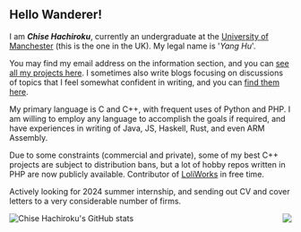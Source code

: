 ## Hello Wanderer!

I am ***Chise Hachiroku***, currently an undergraduate at the [University of Manchester](man.ac.uk) (this is the one in the UK). My legal name is '*Yang Hu*'.

You may find my email address on the information section, and you can [see all my projects here](https://c86.ac.cn/project/). I sometimes also write blogs focusing on discussions of topics that I feel somewhat confident in writing, and you can [find them here](https://chise.hachiroku.uk/#writings).

My primary language is C and C++, with frequent uses of Python and PHP. I am willing to employ any language to accomplish the goals if required, and have experiences in writing of Java, JS, Haskell, Rust, and even ARM Assembly.

Due to some constraints (commercial and private), some of my best C++ projects are subject to distribution bans, but a lot of hobby repos written in PHP are now publicly available. Contributor of [LoliWorks](https://loli.works/) in free time.

Actively looking for 2024 summer internship, and sending out CV and cover letters to a very considerable number of firms.

<img align="right" src="https://github-readme-stats.vercel.app/api/top-langs/?username=C8620"/>

![Chise Hachiroku's GitHub stats](https://github-readme-stats.vercel.app/api?username=C8620&count_private=true)
<!--
**c86-moe/c86-moe** is a ✨ _special_ ✨ repository because its `README.md` (this file) appears on your GitHub profile.

Here are some ideas to get you started:

- 🔭 I’m currently working on ...
- 🌱 I’m currently learning ...
- 👯 I’m looking to collaborate on ...
- 🤔 I’m looking for help with ...
- 💬 Ask me about ...
- 📫 How to reach me: ...
- 😄 Pronouns: ...
- ⚡ Fun fact: ...
-->
